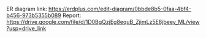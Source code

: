 ER diagram link: https://erdplus.com/edit-diagram/0bbde8b5-0faa-4bf4-b456-973b5355b089
Report: https://drive.google.com/file/d/1D0BgQzjEg8equB_ZjimLz5E8jbeey_ML/view?usp=drive_link
